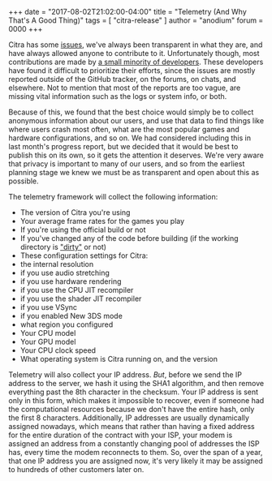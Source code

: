 +++
date = "2017-08-02T21:02:00-04:00"
title = "Telemetry (And Why That's A Good Thing)"
tags = [ "citra-release" ]
author = "anodium"
forum = 0000
+++

Citra has some [issues](https://github.com/citra-emu/citra/issues), we've always been transparent in what they are, and have always allowed anyone to contribute to it. Unfortunately though, most contributions are made by [a small minority of developers](https://github.com/citra-emu/citra/graphs/contributors). These developers have found it difficult to prioritize their efforts, since the issues are mostly reported outside of the GitHub tracker, on the forums, on chats, and elsewhere. Not to mention that most of the reports are too vague, are missing vital information such as the logs or system info, or both.

Because of this, we found that the best choice would simply be to collect anonymous information about our users, and use that data to find things like where users crash most often, what are the most popular games and hardware configurations, and so on. We had considered including this in last month's progress report, but we decided that it would be best to publish this on its own, so it gets the attention it deserves. We're very aware that privacy is important to many of our users, and so from the earliest planning stage we knew we must be as transparent and open about this as possible.

The telemetry framework will collect the following information:

 * The version of Citra you're using
 * Your average frame rates for the games you play
 * If you're using the official build or not
 * If you've changed any of the code before building (if the working directory is ["dirty"](https://git-scm.com/docs/git-describe#git-describe---dirtyltmarkgt) or not)
 * These configuration settings for Citra:
  * the internal resolution
  * if you use audio stretching
  * if you use hardware rendering
  * if you use the CPU JIT recompiler
  * if you use the shader JIT recompiler
  * if you use VSync
  * if you enabled New 3DS mode
  * what region you configured
 * Your CPU model
 * Your GPU model
 * Your CPU clock speed
 * What operating system is Citra running on, and the version

Telemetry will also collect your IP address. *But*, before we send the IP address to the server, we hash it using the SHA1 algorithm, and then remove everything past the 8th character in the checksum. Your IP address is sent only in this form, which makes it impossible to recover, even if someone had the computational resources because we don't have the entire hash, only the first 8 characters. Additionally, IP addresses are usually dynamically assigned nowadays, which means that rather than having a fixed address for the entire duration of the contract with your ISP, your modem is assigned an address from a constantly changing pool of addresses the ISP has, every time the modem reconnects to them. So, over the span of a year, that one IP address you are assigned now, it's very likely it may be assigned to hundreds of other customers later on.

<!-- TODO: Fourth paragraph
Opt-out is possible and easy. outline steps.
-->

<!-- TODO: Fifth paragraph
Analytics helps for x y z
-->
